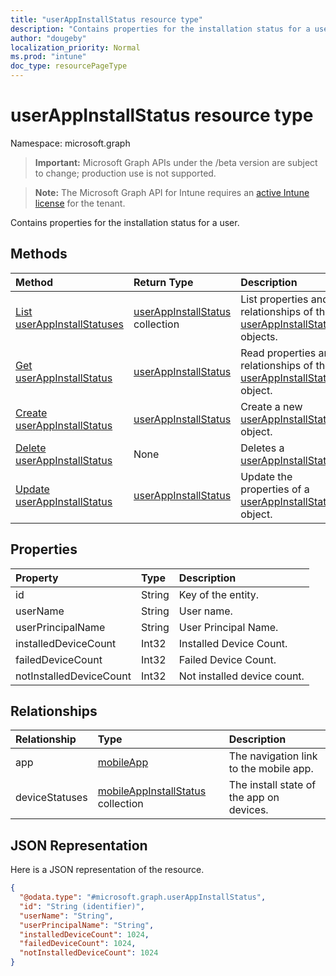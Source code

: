 ```yaml
---
title: "userAppInstallStatus resource type"
description: "Contains properties for the installation status for a user."
author: "dougeby"
localization_priority: Normal
ms.prod: "intune"
doc_type: resourcePageType
---
```


# userAppInstallStatus resource type

Namespace: microsoft.graph

> **Important:** Microsoft Graph APIs under the /beta version are subject to change; production use is not supported.

> **Note:** The Microsoft Graph API for Intune requires an [active Intune license](https://go.microsoft.com/fwlink/?linkid=839381) for the tenant.

Contains properties for the installation status for a user.

## Methods
|Method|Return Type|Description|
|:---|:---|:---|
|[List userAppInstallStatuses](../api/intune-apps-userappinstallstatus-list.md)|[userAppInstallStatus](../resources/intune-apps-userappinstallstatus.md) collection|List properties and relationships of the [userAppInstallStatus](../resources/intune-apps-userappinstallstatus.md) objects.|
|[Get userAppInstallStatus](../api/intune-apps-userappinstallstatus-get.md)|[userAppInstallStatus](../resources/intune-apps-userappinstallstatus.md)|Read properties and relationships of the [userAppInstallStatus](../resources/intune-apps-userappinstallstatus.md) object.|
|[Create userAppInstallStatus](../api/intune-apps-userappinstallstatus-create.md)|[userAppInstallStatus](../resources/intune-apps-userappinstallstatus.md)|Create a new [userAppInstallStatus](../resources/intune-apps-userappinstallstatus.md) object.|
|[Delete userAppInstallStatus](../api/intune-apps-userappinstallstatus-delete.md)|None|Deletes a [userAppInstallStatus](../resources/intune-apps-userappinstallstatus.md).|
|[Update userAppInstallStatus](../api/intune-apps-userappinstallstatus-update.md)|[userAppInstallStatus](../resources/intune-apps-userappinstallstatus.md)|Update the properties of a [userAppInstallStatus](../resources/intune-apps-userappinstallstatus.md) object.|

## Properties
|Property|Type|Description|
|:---|:---|:---|
|id|String|Key of the entity.|
|userName|String|User name.|
|userPrincipalName|String|User Principal Name.|
|installedDeviceCount|Int32|Installed Device Count.|
|failedDeviceCount|Int32|Failed Device Count.|
|notInstalledDeviceCount|Int32|Not installed device count.|

## Relationships
|Relationship|Type|Description|
|:---|:---|:---|
|app|[mobileApp](../resources/intune-apps-mobileapp.md)|The navigation link to the mobile app.|
|deviceStatuses|[mobileAppInstallStatus](../resources/intune-apps-mobileappinstallstatus.md) collection|The install state of the app on devices.|

## JSON Representation
Here is a JSON representation of the resource.
<!-- {
  "blockType": "resource",
  "keyProperty": "id",
  "@odata.type": "microsoft.graph.userAppInstallStatus"
}
-->
``` json
{
  "@odata.type": "#microsoft.graph.userAppInstallStatus",
  "id": "String (identifier)",
  "userName": "String",
  "userPrincipalName": "String",
  "installedDeviceCount": 1024,
  "failedDeviceCount": 1024,
  "notInstalledDeviceCount": 1024
}
```





